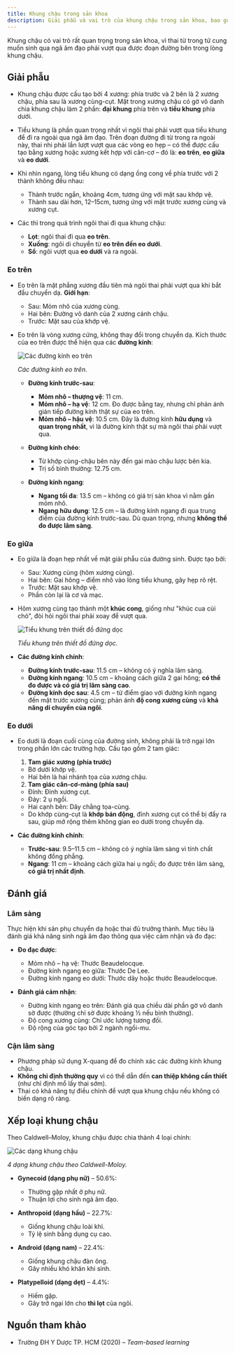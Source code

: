 ```yaml
---
title: Khung chậu trong sản khoa
description: Giải phẫu và vai trò của khung chậu trong sản khoa, bao gồm cấu tạo, các eo khung chậu, đánh giá lâm sàng và các dạng khung chậu ảnh hưởng đến chuyển dạ.
---
```


Khung chậu có vai trò rất quan trọng trong sản khoa, vì thai từ trong tử cung muốn sinh qua ngã âm đạo phải vượt qua được đoạn đường bên trong lòng khung chậu.

## Giải phẫu

- Khung chậu được cấu tạo bởi 4 xương: phía trước và 2 bên là 2 xương chậu, phía sau là xương cùng-cụt. Mặt trong xương chậu có gờ vô danh chia khung chậu làm 2 phần: **đại khung** phía trên và **tiểu khung** phía dưới.

- Tiểu khung là phần quan trọng nhất vì ngôi thai phải vượt qua tiểu khung để đi ra ngoài qua ngã âm đạo. Trên đoạn đường đi từ trong ra ngoài này, thai nhi phải lần lượt vượt qua các vòng eo hẹp – có thể được cấu tạo bằng xương hoặc xương kết hợp với cân-cơ – đó là: **eo trên**, **eo giữa** và **eo dưới**.

- Khi nhìn ngang, lòng tiểu khung có dạng ống cong về phía trước với 2 thành không đều nhau:

  - Thành trước ngắn, khoảng 4cm, tương ứng với mặt sau khớp vệ.
  - Thành sau dài hơn, 12–15cm, tương ứng với mặt trước xương cùng và xương cụt.

- Các thì trong quá trình ngôi thai đi qua khung chậu:

  - **Lọt**: ngôi thai đi qua **eo trên**.
  - **Xuống**: ngôi di chuyển từ **eo trên đến eo dưới**.
  - **Sổ**: ngôi vượt qua **eo dưới** và ra ngoài.

### Eo trên

- Eo trên là mặt phẳng xương đầu tiên mà ngôi thai phải vượt qua khi bắt đầu chuyển dạ. **Giới hạn**:

  - Sau: Mỏm nhô của xương cùng.
  - Hai bên: Đường vô danh của 2 xương cánh chậu.
  - Trước: Mặt sau của khớp vệ.

- Eo trên là vòng xương cứng, không thay đổi trong chuyển dạ. Kích thước của eo trên được thể hiện qua các **đường kính**:

  ![Các đường kính eo trên](../../../../assets/san-khoa/khung-chau-trong-san-khoa/cac-duong-kinh-eo-tren.png)

  _Các đường kính eo trên._

  - **Đường kính trước-sau**:

    - **Mỏm nhô – thượng vệ**: 11 cm.
    - **Mỏm nhô – hạ vệ**: 12 cm. Đo được bằng tay, nhưng chỉ phản ánh gián tiếp đường kính thật sự của eo trên.
    - **Mỏm nhô – hậu vệ**: 10.5 cm. Đây là đường kính **hữu dụng** và **quan trọng nhất**, vì là đường kính thật sự mà ngôi thai phải vượt qua.

  - **Đường kính chéo**:

    - Từ khớp cùng-chậu bên này đến gai mào chậu lược bên kia.
    - Trị số bình thường: 12.75 cm.

  - **Đường kính ngang**:

    - **Ngang tối đa**: 13.5 cm – không có giá trị sản khoa vì nằm gần mỏm nhô.
    - **Ngang hữu dụng**: 12.5 cm – là đường kính ngang đi qua trung điểm của đường kính trước-sau. Dù quan trọng, nhưng **không thể đo được lâm sàng**.

### Eo giữa

- Eo giữa là đoạn hẹp nhất về mặt giải phẫu của đường sinh. Được tạo bởi:
  
  - Sau: Xương cùng (hõm xương cùng).
  - Hai bên: Gai hông – điểm nhô vào lòng tiểu khung, gây hẹp rõ rệt.
  - Trước: Mặt sau khớp vệ.
  - Phần còn lại là cơ và mạc.

- Hõm xương cùng tạo thành một **khúc cong**, giống như "khúc cua cùi chỏ", đòi hỏi ngôi thai phải xoay để vượt qua.

  ![Tiểu khung trên thiết đồ đứng dọc](../../../../assets/san-khoa/khung-chau-trong-san-khoa/tieu-khung-tren-thiet-do-dung-doc.png)

  _Tiểu khung trên thiết đồ đứng dọc._

- **Các đường kính chính**:

  - **Đường kính trước-sau**: 11.5 cm – không có ý nghĩa lâm sàng.
  - **Đường kính ngang**: 10.5 cm – khoảng cách giữa 2 gai hông; **có thể đo được và có giá trị lâm sàng cao**.
  - **Đường kính dọc sau**: 4.5 cm – từ điểm giao với đường kính ngang đến mặt trước xương cùng; phản ánh **độ cong xương cùng** và **khả năng di chuyển của ngôi**.

### Eo dưới

- Eo dưới là đoạn cuối cùng của đường sinh, không phải là trở ngại lớn trong phần lớn các trường hợp. Cấu tạo gồm 2 tam giác:

  1. **Tam giác xương (phía trước)**

    - Bờ dưới khớp vệ.
    - Hai bên là hai nhánh tọa của xương chậu.

  2. **Tam giác cân-cơ-màng (phía sau)**
    
    - Đỉnh: Đỉnh xương cụt.
    - Đáy: 2 ụ ngồi.
    - Hai cạnh bên: Dây chằng tọa-cùng.
    - Do khớp cùng-cụt là **khớp bán động**, đỉnh xương cụt có thể bị đẩy ra sau, giúp mở rộng thêm không gian eo dưới trong chuyển dạ.

- **Các đường kính chính**:

  - **Trước-sau**: 9.5–11.5 cm – không có ý nghĩa lâm sàng vì tính chất không đồng phẳng.
  - **Ngang**: 11 cm – khoảng cách giữa hai ụ ngồi; đo được trên lâm sàng, **có giá trị nhất định**.

## Đánh giá

### Lâm sàng

Thực hiện khi sản phụ chuyển dạ hoặc thai đủ trưởng thành. Mục tiêu là đánh giá khả năng sinh ngả âm đạo thông qua việc cảm nhận và đo đạc:

- **Đo đạc được**:

  - Mỏm nhô – hạ vệ: Thước Beaudelocque.
  - Đường kính ngang eo giữa: Thước De Lee.
  - Đường kính ngang eo dưới: Thước dây hoặc thước Beaudelocque.

- **Đánh giá cảm nhận**:

  - Đường kính ngang eo trên: Đánh giá qua chiều dài phần gờ vô danh sờ được (thường chỉ sờ được khoảng ½ nếu bình thường).
  - Độ cong xương cùng: Chỉ ước lượng tương đối.
  - Độ rộng của góc tạo bởi 2 ngành ngồi-mu.

### Cận lâm sàng

- Phương pháp sử dụng X-quang để đo chính xác các đường kính khung chậu.
- **Không chỉ định thường quy** vì có thể dẫn đến **can thiệp không cần thiết** (như chỉ định mổ lấy thai sớm).
- Thai có khả năng tự điều chỉnh để vượt qua khung chậu nếu không có biến dạng rõ ràng.

## Xếp loại khung chậu

Theo Caldwell–Moloy, khung chậu được chia thành 4 loại chính:

![Các dạng khung chậu](../../../../assets/san-khoa/khung-chau-trong-san-khoa/cac-dang-khung-chau-theo-caldwell-moloy.png)

_4 dạng khung chậu theo Caldwell-Moloy._

- **Gynecoid (dạng phụ nữ)** – 50.6%:

  - Thường gặp nhất ở phụ nữ.
  - Thuận lợi cho sinh ngả âm đạo.

- **Anthropoid (dạng hầu)** – 22.7%:

  - Giống khung chậu loài khỉ.
  - Tỷ lệ sinh bằng dụng cụ cao.

- **Android (dạng nam)** – 22.4%:

  - Giống khung chậu đàn ông.
  - Gây nhiều khó khăn khi sinh.

- **Platypelloid (dạng dẹt)** – 4.4%:
  - Hiếm gặp.
  - Gây trở ngại lớn cho **thì lọt** của ngôi.

## Nguồn tham khảo

- Trường ĐH Y Dược TP. HCM (2020) – _Team-based learning_
